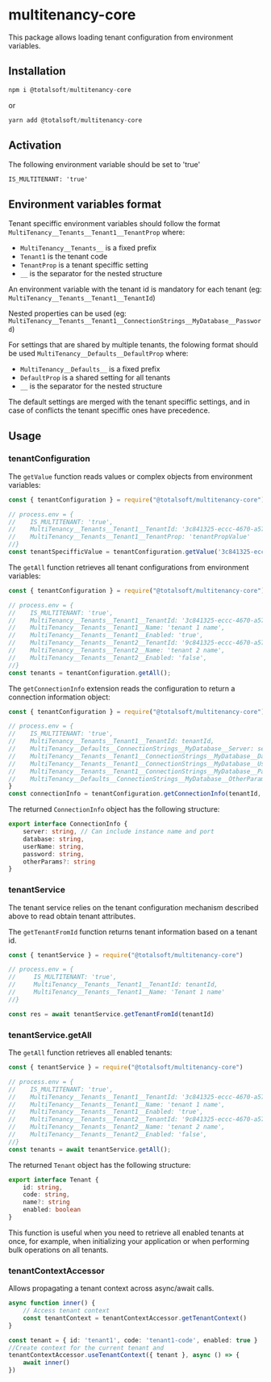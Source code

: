 # multitenancy-core
This package allows loading tenant configuration from environment variables.


## Installation

```javascript
npm i @totalsoft/multitenancy-core
```

or

```javascript
yarn add @totalsoft/multitenancy-core
```
## Activation
The following environment variable should be set to 'true' 

```
IS_MULTITENANT: 'true'
```

## Environment variables format

Tenant speciffic environment variables should follow the format `MultiTenancy__Tenants__Tenant1__TenantProp` where:
-  `MultiTenancy__Tenants__` is a fixed prefix
-  `Tenant1` is the tenant code
-  `TenantProp` is a tenant speciffic setting 
-  `__` is the separator for the nested structure

An environment variable with the tenant id is mandatory for each tenant (eg:  `MultiTenancy__Tenants__Tenant1__TenantId`)

Nested properties can be used (eg: `MultiTenancy__Tenants__Tenant1__ConnectionStrings__MyDatabase__Password`)

For settings that are shared by multiple tenants, the folowing format should be used `MultiTenancy__Defaults__DefaultProp` where:
- `MultiTenancy__Defaults__` is a fixed prefix
- `DefaultProp` is a shared setting for all tenants
- `__` is the separator for the nested structure

The default settings are merged with the tenant speciffic settings, and in case of conflicts the tenant speciffic ones have precedence. 


## Usage
### tenantConfiguration
The `getValue` function reads values or complex objects from environment variables:

```javascript
const { tenantConfiguration } = require("@totalsoft/multitenancy-core")

// process.env = {
//    IS_MULTITENANT: 'true',
//    MultiTenancy__Tenants__Tenant1__TenantId: '3c841325-eccc-4670-a577-09546df7b1fc',
//    MultiTenancy__Tenants__Tenant1__TenantProp: 'tenantPropValue'
//}
const tenantSpecifficValue = tenantConfiguration.getValue('3c841325-eccc-4670-a577-09546df7b1fc', "tenantProp")
```
The `getAll` function retrieves all tenant configurations from environment variables:

```javascript
const { tenantConfiguration } = require("@totalsoft/multitenancy-core")

// process.env = {
//    IS_MULTITENANT: 'true',
//    MultiTenancy__Tenants__Tenant1__TenantId: '3c841325-eccc-4670-a577-09546df7b1fc',
//    MultiTenancy__Tenants__Tenant1__Name: 'tenant 1 name',
//    MultiTenancy__Tenants__Tenant1__Enabled: 'true',
//    MultiTenancy__Tenants__Tenant2__TenantId: '9c841325-eccc-4670-a577-09546df7b1fc',
//    MultiTenancy__Tenants__Tenant2__Name: 'tenant 2 name',
//    MultiTenancy__Tenants__Tenant2__Enabled: 'false',
//}
const tenants = tenantConfiguration.getAll();
```
The `getConnectionInfo` extension reads the configuration to return a connection information object:
```javascript
const { tenantConfiguration } = require("@totalsoft/multitenancy-core")

// process.env = {
//    IS_MULTITENANT: 'true',
//    MultiTenancy__Tenants__Tenant1__TenantId: tenantId,
//    MultiTenancy__Defaults__ConnectionStrings__MyDatabase__Server: server,
//    MultiTenancy__Tenants__Tenant1__ConnectionStrings__MyDatabase__Database: db,
//    MultiTenancy__Tenants__Tenant1__ConnectionStrings__MyDatabase__UserName: user,
//    MultiTenancy__Tenants__Tenant1__ConnectionStrings__MyDatabase__Password: pass,
//    MultiTenancy__Defaults__ConnectionStrings__MyDatabase__OtherParams: otherParams,
}
const connectionInfo = tenantConfiguration.getConnectionInfo(tenantId, "myDatabase")
```
The returned `ConnectionInfo` object has the following structure:
```typescript
export interface ConnectionInfo {
    server: string, // Can include instance name and port
    database: string, 
    userName: string, 
    password: string, 
    otherParams?: string
}
```

### tenantService
The tenant service relies on the tenant configuration mechanism described above to read obtain tenant attributes.

The `getTenantFromId` function returns tenant information based on a tenant id.

```javascript
const { tenantService } = require("@totalsoft/multitenancy-core")

// process.env = {
//     IS_MULTITENANT: 'true',
//     MultiTenancy__Tenants__Tenant1__TenantId: tenantId,
//     MultiTenancy__Tenants__Tenant1__Name: 'Tenant 1 name'
//}

const res = await tenantService.getTenantFromId(tenantId)
```

### tenantService.getAll

The `getAll` function retrieves all enabled tenants:

```javascript
const { tenantService } = require("@totalsoft/multitenancy-core")

// process.env = {
//    IS_MULTITENANT: 'true',
//    MultiTenancy__Tenants__Tenant1__TenantId: '3c841325-eccc-4670-a577-09546df7b1fc',
//    MultiTenancy__Tenants__Tenant1__Name: 'tenant 1 name',
//    MultiTenancy__Tenants__Tenant1__Enabled: 'true',
//    MultiTenancy__Tenants__Tenant2__TenantId: '9c841325-eccc-4670-a577-09546df7b1fc',
//    MultiTenancy__Tenants__Tenant2__Name: 'tenant 2 name',
//    MultiTenancy__Tenants__Tenant2__Enabled: 'false',
//}
const tenants = await tenantService.getAll();
```

The returned `Tenant` object has the following structure:
```typescript
export interface Tenant {
    id: string,
    code: string,
    name?: string
    enabled: boolean
}
```
This function is useful when you need to retrieve all enabled tenants at once, for example, when initializing your application or when performing bulk operations on all tenants.

### tenantContextAccessor
Allows propagating a tenant context across async/await calls.
```typescript
async function inner() {
    // Access tenant context
    const tenantContext = tenantContextAccessor.getTenantContext()
}

const tenant = { id: 'tenant1', code: 'tenant1-code', enabled: true }
//Create context for the current tenant and
tenantContextAccessor.useTenantContext({ tenant }, async () => {
    await inner()
})
```